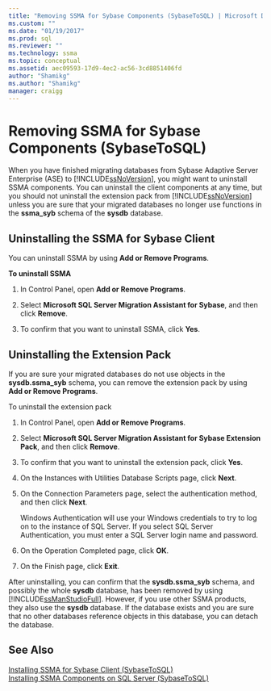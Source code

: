 ```yaml
---
title: "Removing SSMA for Sybase Components (SybaseToSQL) | Microsoft Docs"
ms.custom: ""
ms.date: "01/19/2017"
ms.prod: sql
ms.reviewer: ""
ms.technology: ssma
ms.topic: conceptual
ms.assetid: aec09593-17d9-4ec2-ac56-3cd8851406fd
author: "Shamikg"
ms.author: "Shamikg"
manager: craigg
---
```

# Removing SSMA for Sybase Components (SybaseToSQL)
When you have finished migrating databases from Sybase Adaptive Server Enterprise (ASE) to [!INCLUDE[ssNoVersion](../../includes/ssnoversion-md.md)], you might want to uninstall SSMA components. You can uninstall the client components at any time, but you should not uninstall the extension pack from [!INCLUDE[ssNoVersion](../../includes/ssnoversion-md.md)] unless you are sure that your migrated databases no longer use functions in the **ssma_syb** schema of the **sysdb** database.  
  
## Uninstalling the SSMA for Sybase Client  
You can uninstall SSMA by using **Add or Remove Programs**.  
  
**To uninstall SSMA**  
  
1.  In Control Panel, open **Add or Remove Programs**.  
  
2.  Select **Microsoft SQL Server Migration Assistant for Sybase**, and then click **Remove**.  
  
3.  To confirm that you want to uninstall SSMA, click **Yes**.  
  
## Uninstalling the Extension Pack  
If you are sure your migrated databases do not use objects in the **sysdb.ssma_syb** schema, you can remove the extension pack by using **Add or Remove Programs**.  
  
To uninstall the extension pack  
  
1.  In Control Panel, open **Add or Remove Programs**.  
  
2.  Select **Microsoft SQL Server Migration Assistant for Sybase Extension Pack**, and then click **Remove**.  
  
3.  To confirm that you want to uninstall the extension pack, click **Yes**.  
  
4.  On the Instances with Utilities Database Scripts page, click **Next**.  
  
5.  On the Connection Parameters page, select the authentication method, and then click **Next**.  
  
    Windows Authentication will use your Windows credentials to try to log on to the instance of SQL Server. If you select SQL Server Authentication, you must enter a SQL Server login name and password.  
  
6.  On the Operation Completed page, click **OK**.  
  
7.  On the Finish page, click **Exit**.  
  
After uninstalling, you can confirm that the **sysdb.ssma_syb** schema, and possibly the whole **sysdb** database, has been removed by using [!INCLUDE[ssManStudioFull](../../includes/ssmanstudiofull-md.md)]. However, if you use other SSMA products, they also use the **sysdb** database. If the database exists and you are sure that no other databases reference objects in this database, you can detach the database.  
  
## See Also  
[Installing SSMA  for Sybase Client &#40;SybaseToSQL&#41;](../../ssma/sybase/installing-ssma-for-sybase-client-sybasetosql.md)  
[Installing SSMA Components on SQL Server &#40;SybaseToSQL&#41;](../../ssma/sybase/installing-ssma-components-on-sql-server-sybasetosql.md)  
  
